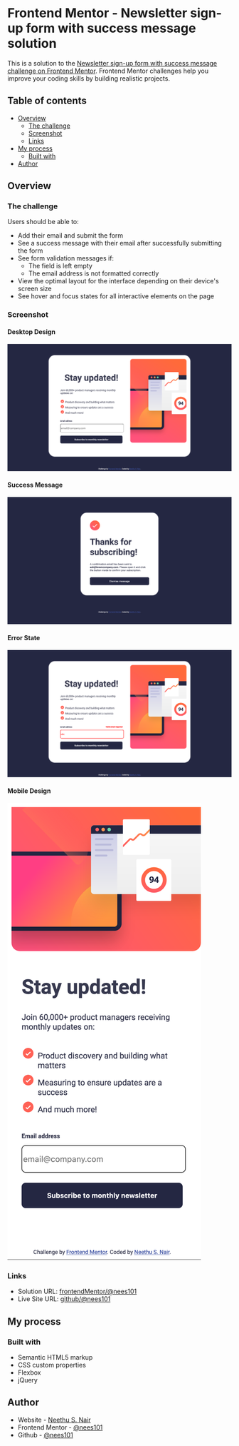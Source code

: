 # Frontend Mentor - Newsletter sign-up form with success message solution

This is a solution to the [Newsletter sign-up form with success message challenge on Frontend Mentor](https://www.frontendmentor.io/challenges/newsletter-signup-form-with-success-message-3FC1AZbNrv). Frontend Mentor challenges help you improve your coding skills by building realistic projects.

## Table of contents

- [Overview](#overview)
  - [The challenge](#the-challenge)
  - [Screenshot](#screenshot)
  - [Links](#links)
- [My process](#my-process)
  - [Built with](#built-with)
- [Author](#author)




## Overview

### The challenge

Users should be able to:

- Add their email and submit the form
- See a success message with their email after successfully submitting the form
- See form validation messages if:
  - The field is left empty
  - The email address is not formatted correctly
- View the optimal layout for the interface depending on their device's screen size
- See hover and focus states for all interactive elements on the page

### Screenshot

#### Desktop Design

![](./FinalDesignScreenshots/Desktop-design.png)

#### Success Message

![](./FinalDesignScreenshots/Success-message.png)

#### Error State

![](./FinalDesignScreenshots/Error-state.png)

#### Mobile Design

![](./FinalDesignScreenshots/Mobile-design.png)


### Links

- Solution URL: [frontendMentor/@nees101](https://www.frontendmentor.io/challenges/newsletter-signup-form-with-success-message-3FC1AZbNrv/hub)
- Live Site URL: [github/@nees101](https://nees101.github.io/newsletter-sign-up-with-success-message/)

## My process

### Built with

- Semantic HTML5 markup
- CSS custom properties
- Flexbox
- jQuery


## Author

- Website - [Neethu S. Nair](https://www.neethunair.com)
- Frontend Mentor - [@nees101](https://www.frontendmentor.io/profile/nees101)
- Github - [@nees101](https://www.github.com/nees101)
